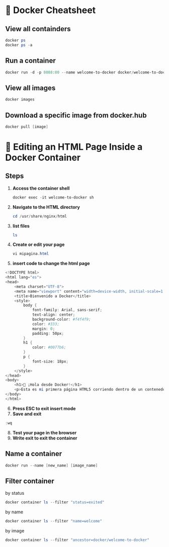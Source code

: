 # 🐳 Docker Cheatsheet

## View all containders
```powershell
docker ps
docker ps -a
```
## Run a container
```powershell
docker run -d -p 8088:80 --name welcome-to-docker docker/welcome-to-docker
```
## View all images
```powershell
docker images
```
## Download a specific image from docker.hub
```powershell
docker pull [image]
```
# 🐳 Editing an HTML Page Inside a Docker Container

## Steps
1. **Access the container shell**
   ```powershell
   docker exec -it welcome-to-docker sh
   ```
2. **Navigate to the HTML directory**
    ```powershell
   cd /usr/share/nginx/html
   ```
3. **list files**
   ```powershell
   ls
   ```
4. **Create or edit your page**
   ```powershell
   vi mipagina.html
   ```
5. **insert code to change the html page**
```powershell
<!DOCTYPE html>
<html lang="es">
<head>
    <meta charset="UTF-8">
    <meta name="viewport" content="width=device-width, initial-scale=1.0">
    <title>Bienvenido a Docker</title>
    <style>
        body {
            font-family: Arial, sans-serif;
            text-align: center;
            background-color: #f4f4f9;
            color: #333;
            margin: 0;
            padding: 50px;
        }
        h1 {
            color: #0077b6;
        }
        p {
            font-size: 18px;
        }
    </style>
</head>
<body>
    <h1>🚀 ¡Hola desde Docker!</h1>
    <p>Esta es mi primera página HTML5 corriendo dentro de un contenedor Docker.</p>
</body>
</html>
```
6.  **Press ESC to exit insert mode**
7.  **Save and exit**
   ```powershell
:wq
```
8. **Test your page in the browser**
9. **Write exit to exit the container**   

## Name a container
```powershell
docker run --name [new_name] [image_name]
```
## Filter container
by status
```powershell
docker container ls --filter "status=exited"
```
by name
```powershell
docker container ls --filter "name=welcome"
```
by image
```powershell
docker container ls --filter "ancestor=docker/welcome-to-docker"
```
